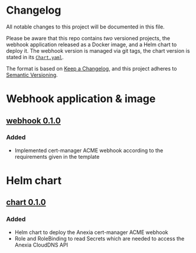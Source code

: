 # Changelog
All notable changes to this project will be documented in this file.

Please be aware that this repo contains *two* versioned projects,
the webhook application released as a Docker image, and a Helm chart to deploy it.
The webhook version is managed via git tags,
the chart version is stated in its [`Chart.yaml`](deploy/cert-manager-webhook-anexia/Chart.yaml).

The format is based on [Keep a Changelog](https://keepachangelog.com/en/1.0.0/),
and this project adheres to [Semantic Versioning](https://semver.org/spec/v2.0.0.html).

# Webhook application & image

## [webhook 0.1.0]
### Added
* Implemented cert-manager ACME webhook according to the requirements given in the template

# Helm chart
## [chart 0.1.0]
### Added
* Helm chart to deploy the Anexia cert-manager ACME webhook
* Role and RoleBinding to read Secrets which are needed to access the Anexia CloudDNS API

[webhook 0.1.0]: https://github.com/anexia-it/cert-manager-webhook-anexia/releases/tag/v0.1.0
[chart 0.1.0]: https://github.com/anexia-it/cert-manager-webhook-anexia/releases/tag/cert-manager-webhook-anexia-0.1.0
